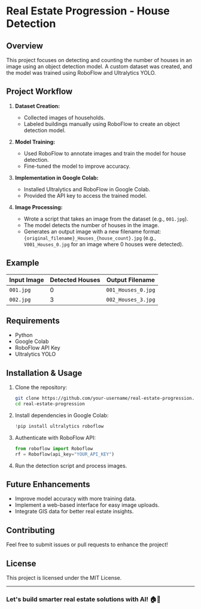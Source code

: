 # Real Estate Progression - House Detection

## Overview
This project focuses on detecting and counting the number of houses in an image using an object detection model. A custom dataset was created, and the model was trained using RoboFlow and Ultralytics YOLO.

## Project Workflow
1. **Dataset Creation:**
   - Collected images of households.
   - Labeled buildings manually using RoboFlow to create an object detection model.
   
2. **Model Training:**
   - Used RoboFlow to annotate images and train the model for house detection.
   - Fine-tuned the model to improve accuracy.

3. **Implementation in Google Colab:**
   - Installed Ultralytics and RoboFlow in Google Colab.
   - Provided the API key to access the trained model.

4. **Image Processing:**
   - Wrote a script that takes an image from the dataset (e.g., `001.jpg`).
   - The model detects the number of houses in the image.
   - Generates an output image with a new filename format: `{original_filename}_Houses_{house_count}.jpg` (e.g., `V001_Houses_0.jpg` for an image where 0 houses were detected).

## Example
| Input Image | Detected Houses | Output Filename |
|------------|----------------|----------------|
| `001.jpg` | 0 | `001_Houses_0.jpg` |
| `002.jpg` | 3 | `002_Houses_3.jpg` |

## Requirements
- Python
- Google Colab
- RoboFlow API Key
- Ultralytics YOLO

## Installation & Usage
1. Clone the repository:
   ```sh
   git clone https://github.com/your-username/real-estate-progression.git
   cd real-estate-progression
   ```
2. Install dependencies in Google Colab:
   ```python
   !pip install ultralytics roboflow
   ```
3. Authenticate with RoboFlow API:
   ```python
   from roboflow import Roboflow
   rf = Roboflow(api_key="YOUR_API_KEY")
   ```
4. Run the detection script and process images.

## Future Enhancements
- Improve model accuracy with more training data.
- Implement a web-based interface for easy image uploads.
- Integrate GIS data for better real estate insights.

## Contributing
Feel free to submit issues or pull requests to enhance the project!

## License
This project is licensed under the MIT License.

---
### Let's build smarter real estate solutions with AI! 🏠🚀

